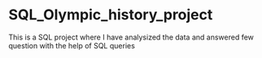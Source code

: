 # SQL_Olympic_history_project
This is a SQL project where I have analysized the data and answered few question with the help of SQL queries
